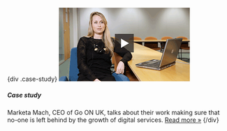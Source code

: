 {div .case-study}
[![Watch the video](/assets/images/strategy/case-studies/assisted-digital/marketa.png)](/digital/strategy/case-studies/assisted-digital/ "Read the 'Assisted digital' case study")

##### Case study

Marketa Mach, CEO of Go ON UK, talks about their work making sure that no-one is left behind by the growth of digital services. [Read more »](/digital/strategy/case-studies/assisted-digital/ "Read the 'Assisted digital' case study")
{/div}
